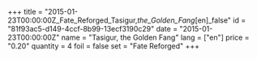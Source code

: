 +++
title = "2015-01-23T00:00:00Z_Fate_Reforged_Tasigur,_the_Golden_Fang_[en]_false"
id = "81f93ac5-d149-4ccf-8b99-13ecf3190c29"
date = "2015-01-23T00:00:00Z"
name = "Tasigur, the Golden Fang"
lang = ["en"]
price = "0.20"
quantity = 4
foil = false
set = "Fate Reforged"
+++
